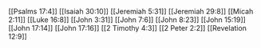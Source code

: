 [[Psalms 17:4]]
[[Isaiah 30:10]]
[[Jeremiah 5:31]]
[[Jeremiah 29:8]]
[[Micah 2:11]]
[[Luke 16:8]]
[[John 3:31]]
[[John 7:6]]
[[John 8:23]]
[[John 15:19]]
[[John 17:14]]
[[John 17:16]]
[[2 Timothy 4:3]]
[[2 Peter 2:2]]
[[Revelation 12:9]]
